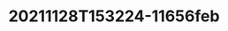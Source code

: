 ---
title: 20211128T153224-11656feb
takenAt: 2021-11-28T15:32:24.000Z
license: CC BY-ND 4.0
url: >-
  //images.ctfassets.net/bncv3c2gt878/6gIboO3MgZ6ksb5ZAulp70/3ef9d30580c0ccd99fc45b8633e9afcb/IMG_20211128_163224
size: 3258643
image:
  width: 3072
  height: 4096
contentType: image/jpeg
mediaInfo:
  Image:
    YResolution:
      - 72
    XResolution:
      - 72
    ImageWidth: 3072
    Model: LE2123
    ImageLength: 4096
    Make: OnePlus
    YCbCrPositioning: 1
    ExifTag: 197
    Orientation: 1
    ResolutionUnit: 2
    DateTime: 2021:11:28 16:32:24
  Photo:
    ExifVersion: '2.2'
    ApertureValue:
      - 2.27
    SceneType: '0'
    ExposureBiasValue:
      - 0
    ExposureProgram: 0
    ColorSpace: 1
    MaxApertureValue:
      - 2.27
    PixelYDimension: 0
    DateTimeOriginal: 2021:11:28 16:32:24
    FlashpixVersion: 49 46 48 0
    MakerNote: >-
      123 34 80 105 70 108 97 103 34 58 34 48 34 44 34 110 105 103 104 116 70
      108 97 103 34 58 34 48 34 44 34 110 105 103 104 116 77 111 100 101 34 58
      32 34 48 34 44 34 97 115 100 79 117 116 34 58 32 91 34 48 34 93 44 34 105
      115 111 34 58 32 34 50 50 51 50 48 34 44 34 101 120 112 84 105 109 101 34
      58 32 34 48 34 125
    SubSecTimeOriginal: '774000'
    WhiteBalance: 0
    ExposureMode: 0
    ExposureTime:
      - 0.1
    Flash: 16
    SubSecTime: '774000'
    FNumber:
      - 2.2
    UserComment: charset=InvalidCharsetId 0
    PixelXDimension: 0
    ISOSpeedRatings: 8000
    ComponentsConfiguration: 1 2 3 0
    FocalLengthIn35mmFilm: 0
    SubSecTimeDigitized: '774000'
    DateTimeDigitized: 2021:11:28 16:32:24
    MeteringMode: 1
    FocalLength:
      - 3.5
    SceneCaptureType: 0
    LightSource: 0
    SensingMethod: 0
---